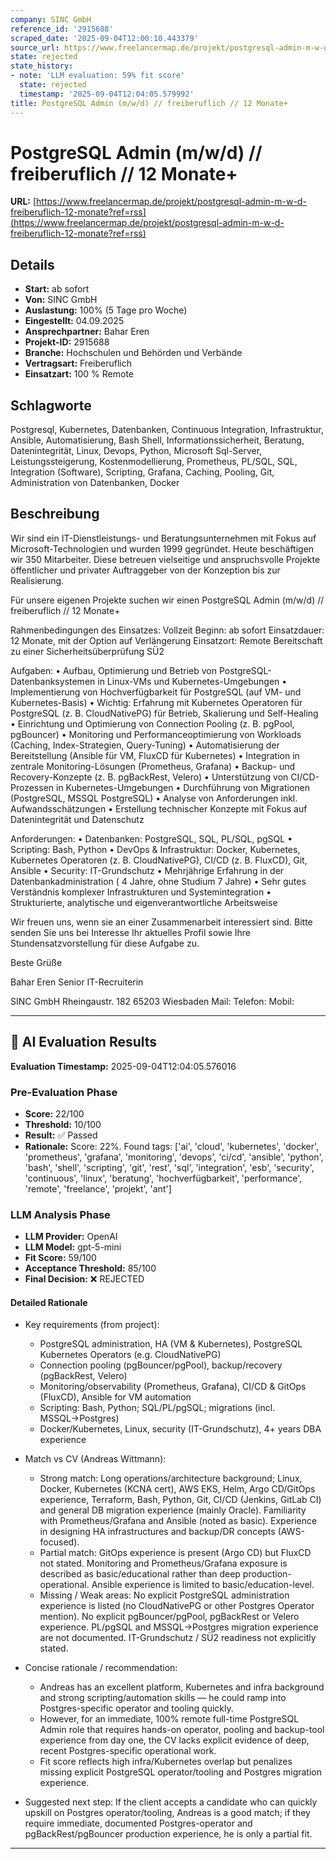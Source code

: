 ```yaml
---
company: SINC GmbH
reference_id: '2915688'
scraped_date: '2025-09-04T12:00:10.443379'
source_url: https://www.freelancermap.de/projekt/postgresql-admin-m-w-d-freiberuflich-12-monate?ref=rss
state: rejected
state_history:
- note: 'LLM evaluation: 59% fit score'
  state: rejected
  timestamp: '2025-09-04T12:04:05.579992'
title: PostgreSQL Admin (m/w/d) // freiberuflich // 12 Monate+
---
```



# PostgreSQL Admin (m/w/d) // freiberuflich // 12 Monate+
**URL:** [https://www.freelancermap.de/projekt/postgresql-admin-m-w-d-freiberuflich-12-monate?ref=rss](https://www.freelancermap.de/projekt/postgresql-admin-m-w-d-freiberuflich-12-monate?ref=rss)
## Details
- **Start:** ab sofort
- **Von:** SINC GmbH
- **Auslastung:** 100% (5 Tage pro Woche)
- **Eingestellt:** 04.09.2025
- **Ansprechpartner:** Bahar Eren
- **Projekt-ID:** 2915688
- **Branche:** Hochschulen und Behörden und Verbände
- **Vertragsart:** Freiberuflich
- **Einsatzart:** 100
                                                % Remote

## Schlagworte
Postgresql, Kubernetes, Datenbanken, Continuous Integration, Infrastruktur, Ansible, Automatisierung, Bash Shell, Informationssicherheit, Beratung, Datenintegrität, Linux, Devops, Python, Microsoft Sql-Server, Leistungssteigerung, Kostenmodellierung, Prometheus, PL/SQL, SQL, Integration (Software), Scripting, Grafana, Caching, Pooling, Git, Administration von Datenbanken, Docker

## Beschreibung
Wir sind ein IT-Dienstleistungs- und Beratungsunternehmen mit Fokus auf Microsoft-Technologien und wurden 1999 gegründet. Heute beschäftigen wir 350 Mitarbeiter. Diese betreuen vielseitige und anspruchsvolle Projekte öffentlicher und privater Auftraggeber von der Konzeption bis zur Realisierung.

Für unsere eigenen Projekte suchen wir einen PostgreSQL Admin (m/w/d) // freiberuflich // 12 Monate+

Rahmenbedingungen des Einsatzes:
Vollzeit
Beginn: ab sofort
Einsatzdauer: 12 Monate, mit der Option auf Verlängerung
Einsatzort: Remote
Bereitschaft zu einer Sicherheitsüberprüfung SÜ2

Aufgaben:
• Aufbau, Optimierung und Betrieb von PostgreSQL-Datenbanksystemen in Linux-VMs und Kubernetes-Umgebungen
• Implementierung von Hochverfügbarkeit für PostgreSQL (auf VM- und Kubernetes-Basis)
• Wichtig: Erfahrung mit Kubernetes Operatoren für PostgreSQL (z. B. CloudNativePG) für Betrieb, Skalierung und Self-Healing
• Einrichtung und Optimierung von Connection Pooling (z. B. pgPool, pgBouncer)
• Monitoring und Performanceoptimierung von Workloads (Caching, Index-Strategien, Query-Tuning)
• Automatisierung der Bereitstellung (Ansible für VM, FluxCD für Kubernetes)
• Integration in zentrale Monitoring-Lösungen (Prometheus, Grafana)
• Backup- und Recovery-Konzepte (z. B. pgBackRest, Velero)
• Unterstützung von CI/CD-Prozessen in Kubernetes-Umgebungen
• Durchführung von Migrationen (PostgreSQL, MSSQL PostgreSQL)
• Analyse von Anforderungen inkl. Aufwandsschätzungen
• Erstellung technischer Konzepte mit Fokus auf Datenintegrität und Datenschutz

Anforderungen:
• Datenbanken: PostgreSQL, SQL, PL/SQL, pgSQL
• Scripting: Bash, Python
• DevOps & Infrastruktur: Docker, Kubernetes, Kubernetes Operatoren (z. B. CloudNativePG), CI/CD (z. B. FluxCD), Git, Ansible
• Security: IT-Grundschutz
• Mehrjährige Erfahrung in der Datenbankadministration ( 4 Jahre, ohne Studium 7 Jahre)
• Sehr gutes Verständnis komplexer Infrastrukturen und Systemintegration
• Strukturierte, analytische und eigenverantwortliche Arbeitsweise

Wir freuen uns, wenn sie an einer Zusammenarbeit interessiert sind. Bitte senden Sie uns bei Interesse Ihr aktuelles Profil sowie Ihre Stundensatzvorstellung für diese Aufgabe zu.

Beste Grüße

Bahar Eren
Senior IT-Recruiterin

SINC GmbH
Rheingaustr. 182
65203 Wiesbaden
Mail:
Telefon:
Mobil:

---

## 🤖 AI Evaluation Results

**Evaluation Timestamp:** 2025-09-04T12:04:05.576016

### Pre-Evaluation Phase
- **Score:** 22/100
- **Threshold:** 10/100
- **Result:** ✅ Passed
- **Rationale:** Score: 22%. Found tags: ['ai', 'cloud', 'kubernetes', 'docker', 'prometheus', 'grafana', 'monitoring', 'devops', 'ci/cd', 'ansible', 'python', 'bash', 'shell', 'scripting', 'git', 'rest', 'sql', 'integration', 'esb', 'security', 'continuous', 'linux', 'beratung', 'hochverfügbarkeit', 'performance', 'remote', 'freelance', 'projekt', 'ant']

### LLM Analysis Phase
- **LLM Provider:** OpenAI
- **LLM Model:** gpt-5-mini
- **Fit Score:** 59/100
- **Acceptance Threshold:** 85/100
- **Final Decision:** ❌ REJECTED

#### Detailed Rationale
- Key requirements (from project):
  - PostgreSQL administration, HA (VM & Kubernetes), PostgreSQL Kubernetes Operators (e.g. CloudNativePG)
  - Connection pooling (pgBouncer/pgPool), backup/recovery (pgBackRest, Velero)
  - Monitoring/observability (Prometheus, Grafana), CI/CD & GitOps (FluxCD), Ansible for VM automation
  - Scripting: Bash, Python; SQL/PL/pgSQL; migrations (incl. MSSQL→Postgres)
  - Docker/Kubernetes, Linux, security (IT-Grundschutz), 4+ years DBA experience

- Match vs CV (Andreas Wittmann):
  - Strong match: Long operations/architecture background; Linux, Docker, Kubernetes (KCNA cert), AWS EKS, Helm, Argo CD/GitOps experience, Terraform, Bash, Python, Git, CI/CD (Jenkins, GitLab CI) and general DB migration experience (mainly Oracle). Familiarity with Prometheus/Grafana and Ansible (noted as basic). Experience in designing HA infrastructures and backup/DR concepts (AWS-focused).
  - Partial match: GitOps experience is present (Argo CD) but FluxCD not stated. Monitoring and Prometheus/Grafana exposure is described as basic/educational rather than deep production-operational. Ansible experience is limited to basic/education-level.
  - Missing / Weak areas: No explicit PostgreSQL administration experience is listed (no CloudNativePG or other Postgres Operator mention). No explicit pgBouncer/pgPool, pgBackRest or Velero experience. PL/pgSQL and MSSQL→Postgres migration experience are not documented. IT-Grundschutz / SÜ2 readiness not explicitly stated.

- Concise rationale / recommendation:
  - Andreas has an excellent platform, Kubernetes and infra background and strong scripting/automation skills — he could ramp into Postgres-specific operator and tooling quickly.
  - However, for an immediate, 100% remote full-time PostgreSQL Admin role that requires hands-on operator, pooling and backup-tool experience from day one, the CV lacks explicit evidence of deep, recent Postgres-specific operational work.
  - Fit score reflects high infra/Kubernetes overlap but penalizes missing explicit PostgreSQL operator/tooling and Postgres migration experience.

- Suggested next step: If the client accepts a candidate who can quickly upskill on Postgres operator/tooling, Andreas is a good match; if they require immediate, documented Postgres-operator and pgBackRest/pgBouncer production experience, he is only a partial fit.

---
